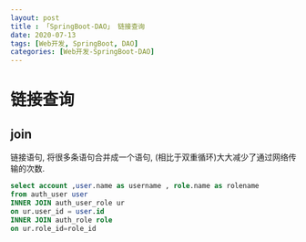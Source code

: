 ```yaml
---
layout: post
title : 「SpringBoot-DAO」 链接查询
date: 2020-07-13
tags: [Web开发, SpringBoot, DAO]
categories: [Web开发-SpringBoot-DAO]
---
```


# 链接查询

## join

链接语句, 将很多条语句合并成一个语句, (相比于双重循环)大大减少了通过网络传输的次数.

``` sql
select account ,user.name as username , role.name as rolename 
from auth_user user 
INNER JOIN auth_user_role ur
on ur.user_id = user.id
INNER JOIN auth_role role
on ur.role_id=role_id
```
